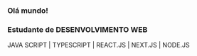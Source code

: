 ### Olá mundo!
### Estudante de DESENVOLVIMENTO WEB 

JAVA SCRIPT | TYPESCRIPT | REACT.JS | NEXT.JS | NODE.JS
